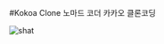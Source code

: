 #Kokoa Clone
노마드 코더 카카오 클론코딩


![shat](https://user-images.githubusercontent.com/77488652/107143786-5224c480-697a-11eb-9020-73d9899135e0.PNG)
